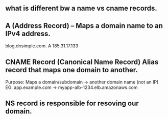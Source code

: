 ## what is different bw a name vs cname records.

## A (Address Record) – Maps a domain name to an IPv4 address.

blog.dnsimple.com.     A        185.31.17.133

## CNAME Record (Canonical Name Record) Alias record that maps one domain to another.

Purpose: Maps a domain/subdomain → another domain name (not an IP)   EG:  app.example.com → myapp-alb-1234.elb.amazonaws.com

## NS record is responsible for resoving our domain.  

